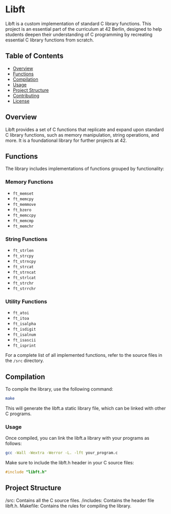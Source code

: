 # Libft

Libft is a custom implementation of standard C library functions. This project is an essential part of the curriculum at 42 Berlin, designed to help students deepen their understanding of C programming by recreating essential C library functions from scratch.

## Table of Contents

- [Overview](#overview)
- [Functions](#functions)
- [Compilation](#compilation)
- [Usage](#usage)
- [Project Structure](#project-structure)
- [Contributing](#contributing)
- [License](#license)

## Overview

Libft provides a set of C functions that replicate and expand upon standard C library functions, such as memory manipulation, string operations, and more. It is a foundational library for further projects at 42.

## Functions

The library includes implementations of functions grouped by functionality:

### Memory Functions
- `ft_memset`
- `ft_memcpy`
- `ft_memmove`
- `ft_bzero`
- `ft_memccpy`
- `ft_memcmp`
- `ft_memchr`

### String Functions
- `ft_strlen`
- `ft_strcpy`
- `ft_strncpy`
- `ft_strcat`
- `ft_strncat`
- `ft_strlcat`
- `ft_strchr`
- `ft_strrchr`

### Utility Functions
- `ft_atoi`
- `ft_itoa`
- `ft_isalpha`
- `ft_isdigit`
- `ft_isalnum`
- `ft_isascii`
- `ft_isprint`

For a complete list of all implemented functions, refer to the source files in the `/src` directory.

## Compilation

To compile the library, use the following command:

```bash
make
```
This will generate the libft.a static library file, which can be linked with other C programs.

### Usage

Once compiled, you can link the libft.a library with your programs as follows:

```bash
gcc -Wall -Wextra -Werror -L. -lft your_program.c
```
Make sure to include the libft.h header in your C source files:

```c
#include "libft.h"
```
## Project Structure

/src: Contains all the C source files.
/includes: Contains the header file libft.h.
Makefile: Contains the rules for compiling the library.
